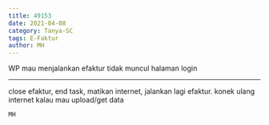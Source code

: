```yaml
---
title: 49153
date: 2021-04-08
category: Tanya-SC
tags: E-Faktur
author: MH
---
```


WP mau menjalankan efaktur tidak muncul halaman login

---

close efaktur, end task, matikan internet, jalankan lagi efaktur. konek ulang internet kalau mau upload/get data

`MH`
